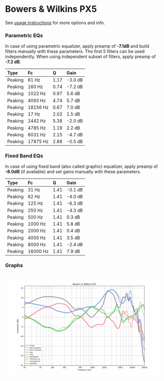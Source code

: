 # Bowers & Wilkins PX5
See [usage instructions](https://github.com/jaakkopasanen/AutoEq#usage) for more options and info.

### Parametric EQs
In case of using parametric equalizer, apply preamp of **-7.1dB** and build filters manually
with these parameters. The first 5 filters can be used independently.
When using independent subset of filters, apply preamp of **-7.2 dB**.

| Type    | Fc       |    Q | Gain    |
|:--------|:---------|:-----|:--------|
| Peaking | 61 Hz    | 1.17 | -3.0 dB |
| Peaking | 160 Hz   | 0.74 | -7.2 dB |
| Peaking | 1022 Hz  | 0.97 | 5.6 dB  |
| Peaking | 4093 Hz  | 4.74 | 5.7 dB  |
| Peaking | 18156 Hz | 0.67 | 7.0 dB  |
| Peaking | 17 Hz    | 2.02 | 1.5 dB  |
| Peaking | 2442 Hz  | 5.38 | -2.0 dB |
| Peaking | 4785 Hz  | 1.19 | 2.2 dB  |
| Peaking | 6031 Hz  | 2.15 | -4.7 dB |
| Peaking | 17875 Hz | 2.86 | -0.5 dB |

### Fixed Band EQs
In case of using fixed band (also called graphic) equalizer, apply preamp of **-8.0dB**
(if available) and set gains manually with these parameters.

| Type    | Fc       |    Q | Gain    |
|:--------|:---------|:-----|:--------|
| Peaking | 31 Hz    | 1.41 | -0.1 dB |
| Peaking | 62 Hz    | 1.41 | -4.0 dB |
| Peaking | 125 Hz   | 1.41 | -6.3 dB |
| Peaking | 250 Hz   | 1.41 | -4.3 dB |
| Peaking | 500 Hz   | 1.41 | 0.3 dB  |
| Peaking | 1000 Hz  | 1.41 | 5.8 dB  |
| Peaking | 2000 Hz  | 1.41 | 0.4 dB  |
| Peaking | 4000 Hz  | 1.41 | 3.5 dB  |
| Peaking | 8000 Hz  | 1.41 | -2.4 dB |
| Peaking | 16000 Hz | 1.41 | 7.9 dB  |

### Graphs
![](./Bowers%20&%20Wilkins%20PX5.png)